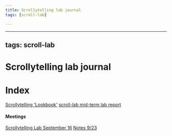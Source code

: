 ```yaml
---
title: Scrollytelling lab journal
tags: [scroll-lab]

---
```


---
tags: scroll-lab
---
# Scrollytelling lab journal

# Index
[Scrollytelling 'Lookbook'](/eMyWba0JSEyAu_f3gH5OGg)
[scroll-lab mid-term lab report](https://hackmd.io/H3o22XVYRNCaL8EiyGQrKg?view)

#### Meetings
[Scrollytelling Lab September 16](/yz6QP3tiTaGSrrMdzUyfPg)
[Notes 9/23    ](https://hackmd.io/b3KahBnGTKuHgnWsiNtvUw)
    

